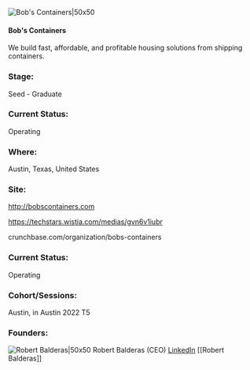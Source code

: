 

![Bob's Containers|50x50](https://res.cloudinary.com/crunchbase-production/image/upload/fxhqmvnq8ome60kuqzxz)

#### Bob's Containers
We build fast, affordable, and profitable housing solutions from shipping containers.

### Stage: 
Seed - Graduate 

### Current Status: 
Operating

### Where:
Austin, Texas, United States

### Site:
http://bobscontainers.com

https://techstars.wistia.com/medias/gvn6v1iubr

crunchbase.com/organization/bobs-containers

### Current Status: 
Operating

### Cohort/Sessions: 
Austin, in Austin 2022 T5

### Founders: 

![Robert Balderas|50x50](https://www.f6s.com/content-resource/profiles/2973256_th2.jpg) Robert Balderas (CEO) [LinkedIn](https://linkedin.com/in/robertbalderas) [[Robert Balderas]]


